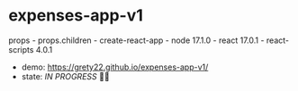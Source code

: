 # expenses-app-v1
props - props.children - create-react-app - node 17.1.0 - react 17.0.1 - react-scripts 4.0.1
* demo: https://grety22.github.io/expenses-app-v1/
* state: *IN PROGRESS* 👷‍♂️
